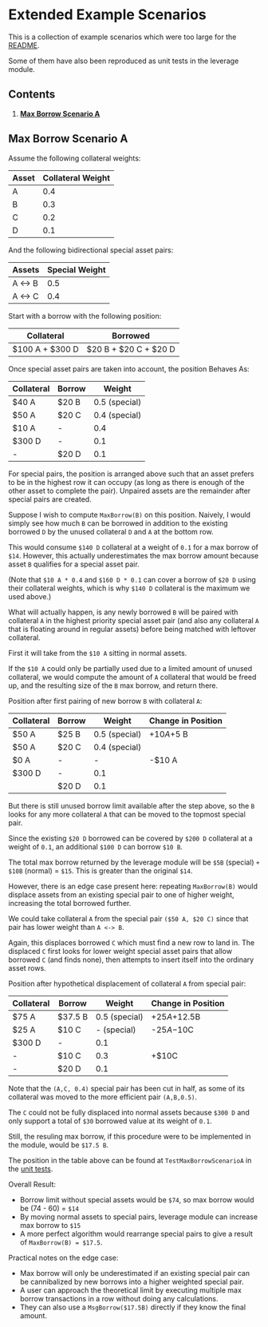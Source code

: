 # Extended Example Scenarios

This is a collection of example scenarios which were too large for the [README](./README.md).

Some of them have also been reproduced as unit tests in the leverage module.

## Contents

1. **[Max Borrow Scenario A](#max-borrow-scenario-a)**

## Max Borrow Scenario A

Assume the following collateral weights:

| Asset | Collateral Weight |
| ----- | ----------------- |
|   A   |       0.4         |
|   B   |       0.3         |
|   C   |       0.2         |
|   D   |       0.1         |

And the following bidirectional special asset pairs:

| Assets  | Special Weight |
| ------- | -------------- |
| A <-> B |      0.5       |
| A <-> C |      0.4       |

Start with a borrow with the following position:

| Collateral      | Borrowed              |
| --------------- | --------------------- |
| $100 A + $300 D | $20 B + $20 C + $20 D |

Once special asset pairs are taken into account, the position Behaves As:

| Collateral | Borrow | Weight              |
| ---------- | ------ | ------------------- |
| $40 A      | $20 B  | 0.5 (special)       |
| $50 A      | $20 C  | 0.4 (special)       |
| $10 A      | -      | 0.4                 |
| $300 D     | -      | 0.1                 |
| -          | $20 D  | 0.1                 |

For special pairs, the position is arranged above such that an asset prefers to be in the highest row it can occupy (as long as there is enough of the other asset to complete the pair).
Unpaired assets are the remainder after special pairs are created.

Suppose I wish to compute `MaxBorrow(B)` on this position.
Naively, I would simply see how much `B` can be borrowed in addition to the existing borrowed `D` by the unused collateral `D` and `A` at the bottom row.

This would consume `$140 D` collateral at a weight of `0.1` for a max borrow of `$14`.
However, this actually underestimates the max borrow amount because asset `B` qualifies for a special asset pair.

(Note that `$10 A * 0.4` and `$160 D * 0.1` can cover a borrow of `$20 D` using their collateral weights, which is why `$140 D` collateral is the maximum we used above.)

What will actually happen, is any newly borrowed `B` will be paired with collateral `A` in the highest priority special asset pair (and also any collateral `A` that is floating around in regular assets) before being matched with leftover collateral.

First it will take from the `$10 A` sitting in normal assets.

If the `$10 A` could only be partially used due to a limited amount of unused collateral, we would compute the amount of `A` collateral that would be freed up, and the resulting size of the `B` max borrow, and return there.

Position after first pairing of new borrow `B` with collateral `A`:

| Collateral | Borrow | Weight            | Change in Position |
| ---------- | ------ | ----------------- | ------------------ |
| $50 A      | $25 B  | 0.5 (special)     | +$10 A       +$5 B |
| $50 A      | $20 C  | 0.4 (special)     |                    |
| $0 A       | -      | -                 | -$10 A             |
| $300 D     | -      | 0.1               |                    |
|            | $20 D  | 0.1               |                    |

But there is still unused borrow limit available after the step above, so the `B` looks for any more collateral `A` that can be moved to the topmost special pair.

Since the existing `$20 D` borrowed can be covered by `$200 D` collateral at a weight of `0.1`, an additional `$100 D` can borrow `$10 B`.

The total max borrow returned by the leverage module will be `$5B` (special) `+ $10B` (normal) = `$15`. This is greater than the original `$14`.

However, there is an edge case present here: repeating `MaxBorrow(B)` would displace assets from an existing special pair to one of higher weight, increasing the total borrowed further.

We could take collateral `A` from the special pair `($50 A, $20 C)` since that pair has lower weight than `A <-> B`.

Again, this displaces borrowed `C` which must find a new row to land in.
The displaced `C` first looks for lower weight special asset pairs that allow borrowed `C` (and finds none), then attempts to insert itself into the ordinary asset rows.

Position after hypothetical displacement of collateral `A` from special pair:

| Collateral | Borrow  | Weight            | Change in Position |
| ---------- | ------- | ----------------- | ------------------ |
| $75 A      | $37.5 B | 0.5 (special)     | +$25A      +$12.5B |
| $25 A      | $10 C   | -   (special)     | -$25A        -$10C |
| $300 D     | -       | 0.1               |                    |
| -          | $10 C   | 0.3               |              +$10C |
| -          | $20 D   | 0.1               |                    |

Note that the `(A,C, 0.4)` special pair has been cut in half, as some of its collateral was moved to the more efficient pair `(A,B,0.5)`.

The `C` could not be fully displaced into normal assets because `$300 D` and only support a total of `$30` borrowed value at its weight of `0.1`.

Still, the resuling max borrow, if this procedure were to be implemented in the module, would be `$17.5 B`.

The position in the table above can be found at `TestMaxBorrowScenarioA` in the [unit tests](./types/documented_test.go).

Overall Result:

- Borrow limit without special assets would be `$74`, so max borrow would be (74 - 60) = `$14`
- By moving normal assets to special pairs, leverage module can increase max borrow to `$15`
- A more perfect algorithm would rearrange special pairs to give a result of `MaxBorrow(B) = $17.5`.

Practical notes on the edge case:

- Max borrow will only be underestimated if an existing special pair can be cannibalized by new borrows into a higher weighted special pair.
- A user can approach the theoretical limit by executing multiple max borrow transactions in a row without doing any calculations.
- They can also use a `MsgBorrow($17.5B)` directly if they know the final amount.
